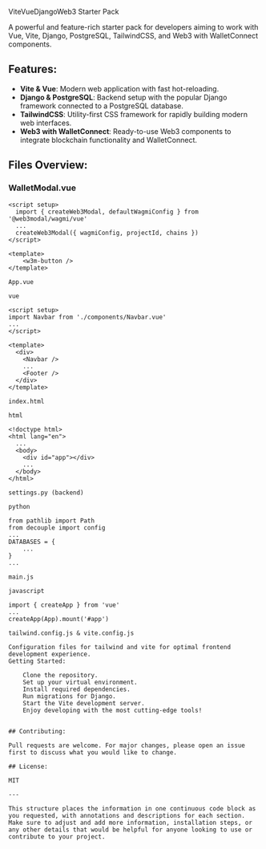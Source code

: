 ViteVueDjangoWeb3 Starter Pack

A powerful and feature-rich starter pack for developers aiming to work with Vue, Vite, Django, PostgreSQL, TailwindCSS, and Web3 with WalletConnect components.

## Features:

- **Vite & Vue**: Modern web application with fast hot-reloading.
- **Django & PostgreSQL**: Backend setup with the popular Django framework connected to a PostgreSQL database.
- **TailwindCSS**: Utility-first CSS framework for rapidly building modern web interfaces.
- **Web3 with WalletConnect**: Ready-to-use Web3 components to integrate blockchain functionality and WalletConnect.

## Files Overview:

### WalletModal.vue
```vue
<script setup>
  import { createWeb3Modal, defaultWagmiConfig } from '@web3modal/wagmi/vue'
  ...
  createWeb3Modal({ wagmiConfig, projectId, chains })
</script>

<template>
    <w3m-button />
</template>

App.vue

vue

<script setup>
import Navbar from './components/Navbar.vue'
...
</script>

<template>
  <div>
    <Navbar />
    ...
    <Footer />
  </div>
</template>

index.html

html

<!doctype html>
<html lang="en">
  ...
  <body>
    <div id="app"></div>
    ...
  </body>
</html>

settings.py (backend)

python

from pathlib import Path
from decouple import config
...
DATABASES = {
    ...
}
...

main.js

javascript

import { createApp } from 'vue'
...
createApp(App).mount('#app')

tailwind.config.js & vite.config.js

Configuration files for tailwind and vite for optimal frontend development experience.
Getting Started:

    Clone the repository.
    Set up your virtual environment.
    Install required dependencies.
    Run migrations for Django.
    Start the Vite development server.
    Enjoy developing with the most cutting-edge tools!


## Contributing:

Pull requests are welcome. For major changes, please open an issue first to discuss what you would like to change.

## License:

MIT

---

This structure places the information in one continuous code block as you requested, with annotations and descriptions for each section. Make sure to adjust and add more information, installation steps, or any other details that would be helpful for anyone looking to use or contribute to your project.

